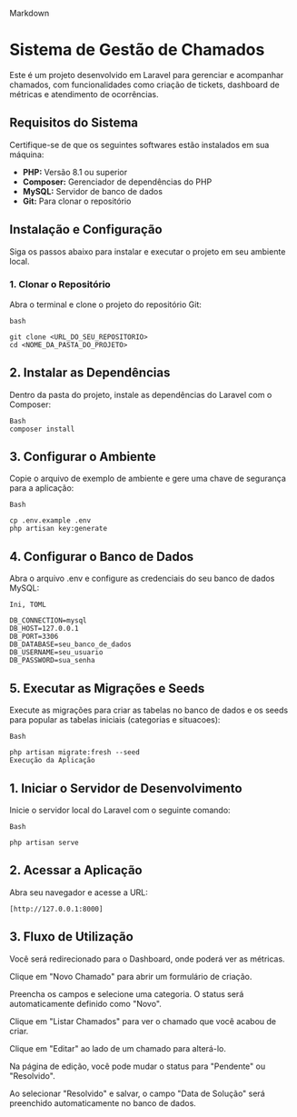 Markdown

# Sistema de Gestão de Chamados

Este é um projeto desenvolvido em Laravel para gerenciar e acompanhar chamados, com funcionalidades como criação de tickets, dashboard de métricas e atendimento de ocorrências.

## Requisitos do Sistema

Certifique-se de que os seguintes softwares estão instalados em sua máquina:

* **PHP:** Versão 8.1 ou superior
* **Composer:** Gerenciador de dependências do PHP
* **MySQL:** Servidor de banco de dados
* **Git:** Para clonar o repositório

## Instalação e Configuração

Siga os passos abaixo para instalar e executar o projeto em seu ambiente local.

### 1. Clonar o Repositório

Abra o terminal e clone o projeto do repositório Git:

    bash

    git clone <URL_DO_SEU_REPOSITORIO>
    cd <NOME_DA_PASTA_DO_PROJETO>


## 2. Instalar as Dependências
Dentro da pasta do projeto, instale as dependências do Laravel com o Composer:


    Bash
    composer install

    
## 3. Configurar o Ambiente
Copie o arquivo de exemplo de ambiente e gere uma chave de segurança para a aplicação:


    Bash

    cp .env.example .env
    php artisan key:generate

    
## 4. Configurar o Banco de Dados
Abra o arquivo .env e configure as credenciais do seu banco de dados MySQL:


    Ini, TOML

    DB_CONNECTION=mysql
    DB_HOST=127.0.0.1
    DB_PORT=3306
    DB_DATABASE=seu_banco_de_dados
    DB_USERNAME=seu_usuario
    DB_PASSWORD=sua_senha

    
## 5. Executar as Migrações e Seeds
Execute as migrações para criar as tabelas no banco de dados e os seeds para popular as tabelas iniciais (categorias e situacoes):

    Bash

    php artisan migrate:fresh --seed
    Execução da Aplicação

    
## 1. Iniciar o Servidor de Desenvolvimento
Inicie o servidor local do Laravel com o seguinte comando:

    Bash

    php artisan serve

    
## 2. Acessar a Aplicação
Abra seu navegador e acesse a URL:

    [http://127.0.0.1:8000]
## 3. Fluxo de Utilização
Você será redirecionado para o Dashboard, onde poderá ver as métricas.

Clique em "Novo Chamado" para abrir um formulário de criação.

Preencha os campos e selecione uma categoria. O status será automaticamente definido como "Novo".

Clique em "Listar Chamados" para ver o chamado que você acabou de criar.

Clique em "Editar" ao lado de um chamado para alterá-lo.

Na página de edição, você pode mudar o status para "Pendente" ou "Resolvido".

Ao selecionar "Resolvido" e salvar, o campo "Data de Solução" será preenchido automaticamente no banco de dados.
